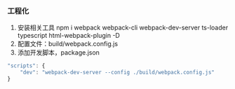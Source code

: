 ### 工程化
1. 安装相关工具 npm i webpack webpack-cli webpack-dev-server ts-loader typescript html-webpack-plugin -D
2. 配置文件：build/webpack.config.js
3. 添加开发脚本，package.json
```js
"scripts": {
    "dev": "webpack-dev-server --config ./build/webpack.config.js"
}
```
